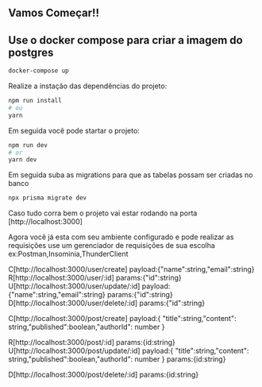 
## Vamos Começar!!

## Use o docker compose para criar a imagem do postgres
```bash
docker-compose up
```
Realize a instação das dependências do projeto:

```bash
npm run install
# ou
yarn 
```

Em seguida você pode startar o projeto:

```bash
npm run dev
# or
yarn dev
```

Em seguida suba as migrations para que as tabelas possam ser criadas no banco

```bash
npx prisma migrate dev
```
Caso tudo corra bem o projeto vai estar rodando na porta [http://localhost:3000]

Agora você já esta com seu ambiente configurado e pode realizar as requisições 
use um gerenciador de requisições de sua escolha ex:Postman,Insominia,ThunderClient

C[http://localhost:3000/user/create]        payload:{"name":string,"email":string} 
R[http://localhost:3000/user/:id]           params:{"id":string}
U[http://localhost:3000/user/update/:id]    payload:{"name":string,"email":string} params:{"id":string}
D[http://localhost:3000/user/delete/:id]    params:{"id":string}

C[http://localhost:3000/post/create]        payload:{
    "title":string,"content": string,"published":boolean,"authorId": number
    }

R[http://localhost:3000/post/:id]           params:{id:string}
U[http://localhost:3000/post/update/:id]     payload:{
    "title":string,"content": string,"published":boolean,"authorId": number
    }  params:{id:string}

D[http://localhost:3000/post/delete/:id]    params:{id:string}